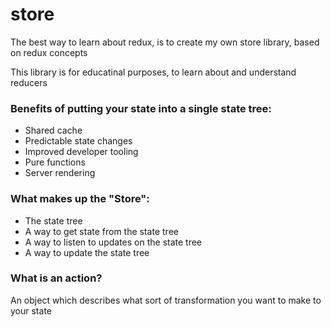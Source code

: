 # store

The best way to learn about redux, is to create my own store library, based on redux concepts

This library is for educatinal purposes, to learn about and understand reducers

### Benefits of putting your state into a single state tree:
- Shared cache
- Predictable state changes
- Improved developer tooling
- Pure functions
- Server rendering


### What makes up the "Store":
- The state tree
- A way to get state from the state tree
- A way to listen to updates on the state tree
- A way to update the state tree

### What is an action?
An object which describes what sort of transformation you want to make to your state